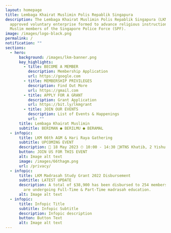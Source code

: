 ```yaml
---
layout: homepage
title: Lembaga Khairat Muslimin Polis Repablik Singapura
description: The Lembaga Khairat Muslimin Polis Repablik Singapura (LKM) is an
  approved voluntary enterprise formed to advance religious instruction among
  Muslim members of the Singapore Police Force (SPF).
image: /images/logo-black.png
permalink: /
notification: ""
sections:
  - hero:
      background: /images/lkm-banner.png
      key_highlights:
        - title: BECOME A MEMBER
          description: Membership Application
          url: https://google.com
        - title: MEMBERSHIP PRIVILEGES
          description: Find Out More
          url: https://gmail.com
        - title: APPLY FOR A GRANT
          description: Grant Application
          url: https://bit.ly/lkmgrant
        - title: JOIN OUR EVENTS
          description: List of Events & Happenings
          url: ""
      title: Lembaga Khairat Muslimin
      subtitle: BERIMAN ● BERILMU ● BERAMAL
  - infopic:
      title: LKM 66th AGM & Hari Raya Gathering
      subtitle: UPCOMING EVENT
      description: 📅 18 May 2023 ⏱ 10:00 - 14:30 📍HTNS Khatib, 2 Yishun Walk S767944
      button: JOIN US FOR THIS EVENT
      alt: Image alt text
      image: /images/66thagm.png
      url: /privacy/
  - infopic:
      title: LKM Madrasah Study Grant 2022 Disbursement
      subtitle: LATEST UPDATE
      description: A total of $38,900 has been disbursed to 254 members’ children who
        are undergoing Full-Time & Part-Time madrasah education.
      alt: Image alt text
  - infopic:
      title: Infopic Title
      subtitle: Infopic Subtitle
      description: Infopic description
      button: Button Text
      alt: Image alt text
---
```

